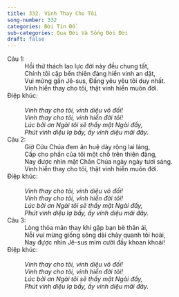```yaml
---
title: 332. Vinh Thay Cho Tôi
song-number: 332
categories: Đời Tín Đồ
sub-categories: Qua Đời Và Sống Đời Đời
draft: false
---
```

<dl><dt>Câu 1:</dt><dd data-verse="1">Hồi thử thách lao lực đời này đều chung tất, <br/>Chính tôi cặp bến thiên đàng hiển vinh an dật, <br/>Vui mừng gần Jê-sus, Đấng yêu yêu tôi duy nhất. <br/>Vinh hiển thay cho tôi, thật vinh hiển muôn đời. </dd><dt>Điệp khúc:</dt><dd data-chorus="1"><em><br/>Vinh thay cho tôi, vinh diệu vô đối! <br/>Vinh thay cho tôi, vinh hiển đời tôi! <br/>Lúc bởi ơn Ngài tôi sẽ thấy mặt Ngài đấy, <br/>Phút vinh diệu lạ bấy, ấy vinh diệu mãi đây. </em></dd><dt>Câu 2:</dt><dd data-verse="2">Giờ Cứu Chúa đem ân huệ dày rộng lai láng, <br/>Cấp cho phần của tôi một chỗ trên thiên đàng, <br/>Nay được nhìn mặt Chân Chúa ngày ngày tươi sáng. <br/>Vinh hiển thay cho tôi, thật vinh hiển muôn đời. </dd><dt>Điệp khúc:</dt><dd data-chorus="1"><em><br/>Vinh thay cho tôi, vinh diệu vô đối! <br/>Vinh thay cho tôi, vinh hiển đời tôi! <br/>Lúc bởi ơn Ngài tôi sẽ thấy mặt Ngài đấy, <br/>Phút vinh diệu lạ bấy, ấy vinh diệu mãi đây. </em></dd><dt>Câu 3:</dt><dd data-verse="3">Lòng thỏa mãn thay khi gặp bạn bè thân ái, <br/>Nỗi vui mừng giống sông dài chảy quanh tôi hoài, <br/>Nay đựợc nhìn Jê-sus mỉm cười đầy khoan khoái! </dd><dt>Điệp khúc:</dt><dd data-chorus="1"><em><br/>Vinh thay cho tôi, vinh diệu vô đối! <br/>Vinh thay cho tôi, vinh hiển đời tôi! <br/>Lúc bởi ơn Ngài tôi sẽ thấy mặt Ngài đấy, <br/>Phút vinh diệu lạ bấy, ấy vinh diệu mãi đây. </em></dd></dl>